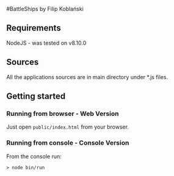 #BattleShips by Filip Koblański

## Requirements

NodeJS - was tested on v8.10.0

## Sources

All the applications sources are in main directory under *.js files.

## Getting started

### Running from browser - Web Version

Just open `public/index.html` from your browser.

### Running from console - Console Version

From the console run:

`> node bin/run`